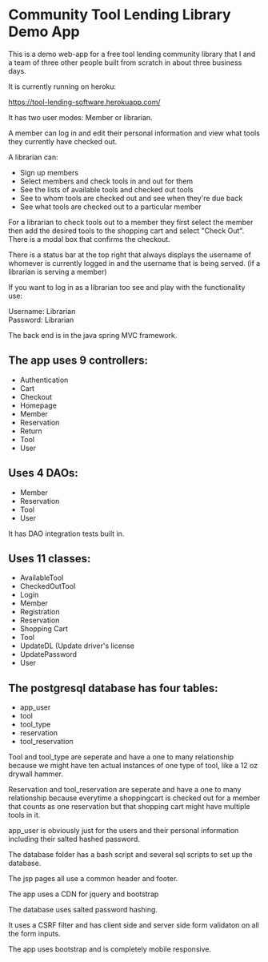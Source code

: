 # Community Tool Lending Library Demo App

This is a demo web-app for a free tool lending community library that I and a team of three other people built from scratch in about three business days.

It is currently running on heroku:

https://tool-lending-software.herokuapp.com/

It has two user modes: Member or librarian.

A member can log in and edit their personal information and view what tools they currently have checked out.

A librarian can: 
<ul>
<li>Sign up members</li>
<li>Select members and check tools in and out for them</li>
<li>See the lists of available tools and checked out tools</li>
<li>See to whom tools are checked out and see when they're due back</li>
<li>See what tools are checked out to a particular member</li>
</ul>

For a librarian to check tools out to a member they first select the member then add the desired tools to the shopping cart and select "Check Out".  There is a modal box that confirms the checkout.

There is a status bar at the top right that always displays the username of whomever is currently logged in and the username that is being served. (if a librarian is serving a member)

If you want to log in as a librarian too see and play with the functionality use:

Username: Librarian<br>
Password: Librarian

The back end is in the java spring MVC framework.

## The app uses 9 controllers:
 <ul>
<li>Authentication</li>
<li>Cart</li>
<li>Checkout</li>
<li>Homepage</li>
<li>Member</li>
<li>Reservation</li>
<li>Return</li>
<li>Tool</li>
<li>User</li>
</ul>

## Uses 4 DAOs: 
<ul>
<li>Member</li>
<li>Reservation</li>
<li>Tool</li>
<li>User</li>
</ul>

It has DAO integration tests built in.

## Uses 11 classes:
<ul>
<li>AvailableTool</li>
<li>CheckedOutTool</li>
<li>Login</li>
<li>Member</li>
<li>Registration</li>
<li>Reservation</li>
<li>Shopping Cart</li>
<li>Tool</li>
<li>UpdateDL (Update driver's license</li>
<li>UpdatePassword</li>
<li>User</li>
</ul>

## The postgresql database has four tables:
<ul>
<li>app_user</li>
<li>tool</li>
<li>tool_type</li>
<li>reservation</li>
<li>tool_reservation</li>
</ul>

Tool and tool_type are seperate and have a one to many relationship because we might have ten actual instances of one type of tool, like a 12 oz drywall hammer.

Reservation and tool_reservation are seperate and have a one to many relationship because everytime a shoppingcart is checked out for a member that counts as one reservation but that shopping cart might have multiple tools in it.

app_user is obviously just for the users and their personal information including their salted hashed password.

The database folder has a bash script and several sql scripts to set up the database.

The jsp pages all use a common header and footer.

The app uses a CDN for jquery and bootstrap

The database uses salted password hashing.

It uses a CSRF filter and has client side and server side form validaton on all the form inputs.

The app uses bootstrap and is completely mobile responsive.
